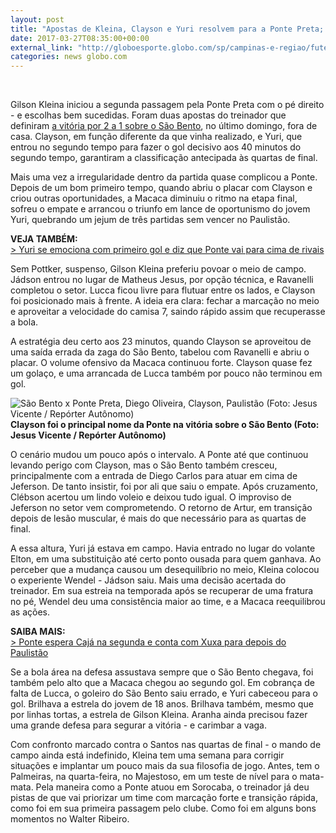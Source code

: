 ```yaml
---
layout: post
title: "Apostas de Kleina, Clayson e Yuri resolvem para a Ponte Preta; análise"
date: 2017-03-27T08:35:00+00:00
external_link: "http://globoesporte.globo.com/sp/campinas-e-regiao/futebol/times/ponte-preta/noticia/2017/03/apostas-de-kleina-clayson-e-yuri-resolvem-para-ponte-preta-analise.html"
categories: news globo.com
---
```

&nbsp;

Gilson Kleina iniciou a segunda passagem pela Ponte Preta com o pé direito - e escolhas bem sucedidas. Foram duas apostas do treinador que definiram [a vitória por 2 a 1 sobre o São Bento](http://globoesporte.globo.com/sp/sorocaba/futebol/campeonato-paulista/jogo/26-03-2017/sao-bento-ponte-preta/), no último domingo, fora de casa. Clayson, em função diferente da que vinha realizado, e Yuri, que entrou no segundo tempo para fazer o gol decisivo aos 40 minutos do segundo tempo, garantiram a classificação antecipada às quartas de final.&nbsp;

Mais uma vez a irregularidade dentro da partida quase complicou a Ponte. Depois de um bom primeiro tempo, quando abriu o placar com Clayson e criou outras oportunidades, a Macaca diminuiu o ritmo na etapa final, sofreu o empate e arrancou o triunfo em lance de oportunismo do jovem Yuri, quebrando um jejum de três partidas sem vencer no Paulistão.&nbsp;

**VEJA TAMBÉM:**  
[\>&nbsp;Yuri se emociona com primeiro gol e diz que Ponte vai para cima de rivais](http://globoesporte.globo.com/sp/campinas-e-regiao/futebol/times/ponte-preta/noticia/2017/03/yuri-se-emociona-com-primeiro-gol-e-diz-que-ponte-vai-para-cima-de-rivais.html)

Sem Pottker, suspenso, Gilson Kleina preferiu povoar o meio de campo. Jádson entrou no lugar de Matheus Jesus, por opção técnica, e Ravanelli completou o setor. Lucca ficou livre para flutuar entre os lados, e Clayson foi posicionado mais à frente. A ideia era clara: fechar a marcação no meio e aproveitar a velocidade do camisa 7, saindo rápido assim que recuperasse a bola.&nbsp;

A estratégia deu certo aos 23 minutos, quando Clayson se aproveitou de uma saída errada da zaga do São Bento, tabelou com Ravanelli e abriu o placar. O volume ofensivo da Macaca continuou forte. Clayson quase fez um golaço, e uma arrancada de Lucca também por pouco não terminou em gol.&nbsp;

 ![São Bento x Ponte Preta, Diego Oliveira, Clayson, Paulistão (Foto: Jesus Vicente / Repórter Autônomo)](http://s2.glbimg.com/qFUk6pDGWjqYUaLZwhA0fzSkUOs=/0x196:3156x1843/690x360/s.glbimg.com/es/ge/f/original/2017/03/26/imprensa-diego-oliveira.jpg "São Bento x Ponte Preta, Diego Oliveira, Clayson, Paulistão (Foto: Jesus Vicente / Repórter Autônomo)")**Clayson foi o principal nome da Ponte na vitória sobre o São Bento (Foto: Jesus Vicente / Repórter Autônomo)**

O cenário mudou um pouco após o intervalo. A Ponte até que continuou levando perigo com Clayson, mas o São Bento também cresceu, principalmente com a entrada de Diego Carlos para atuar em cima de Jeferson. De tanto insistir, foi por ali que saiu o empate. Após cruzamento, Clébson acertou um lindo voleio e deixou tudo igual. O improviso de Jeferson no setor vem comprometendo. O retorno de Artur, em transição depois de lesão muscular, é mais do que necessário para as quartas de final.&nbsp;

A essa altura, Yuri já estava em campo. Havia entrado no lugar do volante Elton, em uma substituição até certo ponto ousada para quem ganhava. Ao perceber que a mudança causou um desequilíbrio no meio, Kleina colocou o experiente Wendel - Jádson saiu. Mais uma decisão acertada do treinador. Em sua estreia na temporada após se recuperar de uma fratura no pé, Wendel deu uma consistência maior ao time, e a Macaca reequilibrou as ações.&nbsp;

**SAIBA MAIS:**  
[\>&nbsp;Ponte espera Cajá na segunda e conta com Xuxa para depois do Paulistão](http://globoesporte.globo.com/sp/campinas-e-regiao/futebol/times/ponte-preta/noticia/2017/03/ponte-espera-caja-na-segunda-e-conta-com-xuxa-para-depois-do-paulistao.html#equipe-ponte-preta)

Se a bola área na defesa assustava sempre que o São Bento chegava, foi também pelo alto que a Macaca chegou ao segundo gol. Em cobrança de falta de Lucca, o goleiro do São Bento saiu errado, e Yuri cabeceou para o gol. Brilhava a estrela do jovem de 18 anos. Brilhava também, mesmo que por linhas tortas, a estrela de Gilson Kleina. Aranha ainda precisou fazer uma grande defesa para segurar a vitória - e carimbar a vaga.&nbsp;

Com confronto marcado contra o Santos nas quartas de final - o mando de campo ainda está indefinido, Kleina tem uma semana para corrigir situações e implantar um pouco mais da sua filosofia de jogo. Antes, tem o Palmeiras, na quarta-feira, no Majestoso, em um teste de nível para o mata-mata. Pela maneira como a Ponte atuou em Sorocaba, o treinador já deu pistas de que vai priorizar um time com marcação forte e transição rápida, como foi em sua primeira passagem pelo clube. Como foi em alguns bons momentos no Walter Ribeiro.&nbsp;


